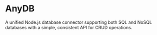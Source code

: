 # AnyDB
A unified Node.js database connector supporting both SQL and NoSQL databases with a simple, consistent API for CRUD operations.